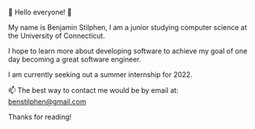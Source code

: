 👋 Hello everyone! 👋

My name is Benjamin Stilphen, I am a junior studying computer science at the University of Connecticut.

I hope to learn more about developing software to achieve my goal of one day becoming a great software engineer.

I am currently seeking out a summer internship for 2022.

📫 The best way to contact me would be by email at: benstilphen@gmail.com

Thanks for reading!

